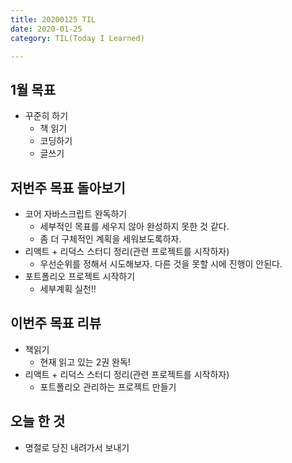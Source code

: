 ```yaml
---
title: 20200125 TIL
date: 2020-01-25
category: TIL(Today I Learned)

---
```


## 1월 목표

- 꾸준히 하기
  - 책 읽기
  - 코딩하기
  - 글쓰기

## 저번주 목표 돌아보기

- 코어 자바스크립트 완독하기
  - 세부적인 목표를 세우지 않아 완성하지 못한 것 같다.
  - 좀 더 구체적인 계획을 세워보도록하자.
- 리액트 + 리덕스 스터디 정리(관련 프로젝트를 시작하자)
  - 우선순위를 정해서 시도해보자. 다른 것을 못할 시에 진행이 안된다.
- 포트폴리오 프로젝트 시작하기
  - 세부계획 실천!!
  
## 이번주 목표 리뷰

- 책읽기
  - 현재 읽고 있는 2권 완독!
- 리액트 + 리덕스 스터디 정리(관련 프로젝트를 시작하자)
  - 포트폴리오 관리하는 프로젝트 만들기


## 오늘 한 것

- 명절로 당진 내려가서 보내기